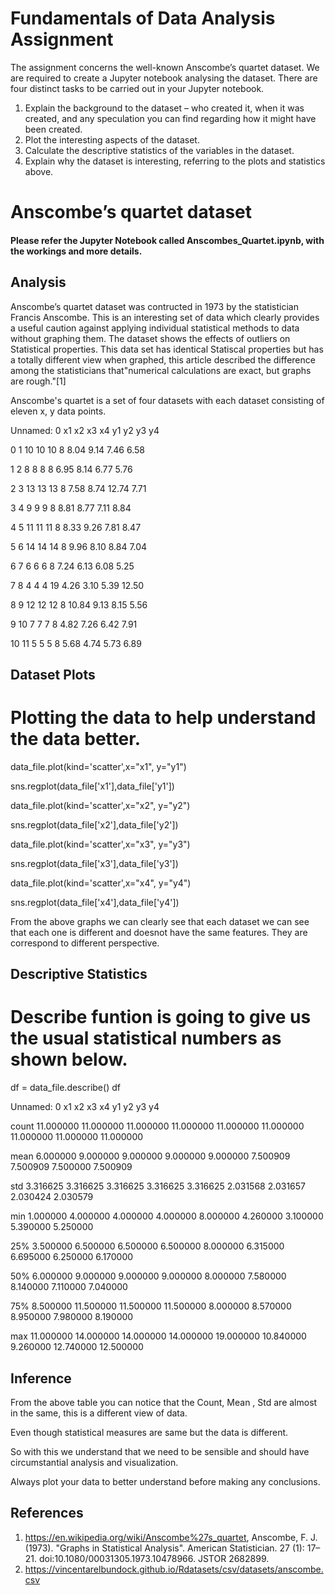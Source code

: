 # Fundamentals of Data Analysis Assignment
The assignment concerns the well-known Anscombe’s quartet dataset. We are required to create a Jupyter notebook analysing the dataset. There are four distinct tasks to be carried out in your Jupyter notebook.

1. Explain the background to the dataset – who created it, when it was created, and any speculation you can find regarding how it might have been created.
2. Plot the interesting aspects of the dataset.
3. Calculate the descriptive statistics of the variables in the dataset.
4. Explain why the dataset is interesting, referring to the plots and statistics above.

# Anscombe’s quartet dataset

#### Please refer the Jupyter Notebook called Anscombes_Quartet.ipynb, with the workings and more details. 

## Analysis

Anscombe’s quartet dataset was contructed in 1973 by the statistician Francis Anscombe. This is an interesting set of data which clearly provides a useful caution against applying individual statistical methods to data without graphing them. The dataset shows the effects of outliers on Statistical properties. This data set has identical Statiscal properties but has a totally different view when graphed, this article described the difference among the statisticians that"numerical calculations are exact, but graphs are rough."[1] 

Anscombe's quartet is a set of four datasets with each dataset consisting of eleven x, y data points.

Unnamed: 0	x1	x2	x3	x4	y1	y2	y3	y4

0	1	10	10	10	8	8.04	9.14	7.46	6.58

1	2	8	8	8	8	6.95	8.14	6.77	5.76

2	3	13	13	13	8	7.58	8.74	12.74	7.71

3	4	9	9	9	8	8.81	8.77	7.11	8.84

4	5	11	11	11	8	8.33	9.26	7.81	8.47

5	6	14	14	14	8	9.96	8.10	8.84	7.04

6	7	6	6	6	8	7.24	6.13	6.08	5.25

7	8	4	4	4	19	4.26	3.10	5.39	12.50

8	9	12	12	12	8	10.84	9.13	8.15	5.56

9	10	7	7	7	8	4.82	7.26	6.42	7.91

10	11	5	5	5	8	5.68	4.74	5.73	6.89

## Dataset Plots

# Plotting the data to help understand the data better.

data_file.plot(kind='scatter',x="x1", y="y1")

sns.regplot(data_file['x1'],data_file['y1'])

data_file.plot(kind='scatter',x="x2", y="y2")

sns.regplot(data_file['x2'],data_file['y2'])

data_file.plot(kind='scatter',x="x3", y="y3")

sns.regplot(data_file['x3'],data_file['y3'])

data_file.plot(kind='scatter',x="x4", y="y4")

sns.regplot(data_file['x4'],data_file['y4'])


From the above graphs we can clearly see that each dataset we can see that each one is different and doesnot have the same features. They are correspond to different perspective.

## Descriptive Statistics

# Describe funtion is going to give us the usual statistical numbers as shown below.
df = data_file.describe()
df

Unnamed: 0	x1	x2	x3	x4	y1	y2	y3	y4

count	11.000000	11.000000	11.000000	11.000000	11.000000	11.000000	11.000000	11.000000	11.000000

mean	6.000000	9.000000	9.000000	9.000000	9.000000	7.500909	7.500909	7.500000	7.500909

std	3.316625	3.316625	3.316625	3.316625	3.316625	2.031568	2.031657	2.030424	2.030579

min	1.000000	4.000000	4.000000	4.000000	8.000000	4.260000	3.100000	5.390000	5.250000

25%	3.500000	6.500000	6.500000	6.500000	8.000000	6.315000	6.695000	6.250000	6.170000

50%	6.000000	9.000000	9.000000	9.000000	8.000000	7.580000	8.140000	7.110000	7.040000

75%	8.500000	11.500000	11.500000	11.500000	8.000000	8.570000	8.950000	7.980000	8.190000

max	11.000000	14.000000	14.000000	14.000000	19.000000	10.840000	9.260000	12.740000	12.500000

## Inference

From the above table you can notice that the Count, Mean , Std are almost in the same, this is a different view of data.

Even though statistical measures are same but the data is different.

So with this we understand that we need to be sensible and should have circumstantial analysis and visualization.

Always plot your data to better understand before making any conclusions.

## References 
1. https://en.wikipedia.org/wiki/Anscombe%27s_quartet, Anscombe, F. J. (1973). "Graphs in Statistical Analysis". American Statistician. 27 (1): 17–21. doi:10.1080/00031305.1973.10478966. JSTOR 2682899.
2. https://vincentarelbundock.github.io/Rdatasets/csv/datasets/anscombe.csv
